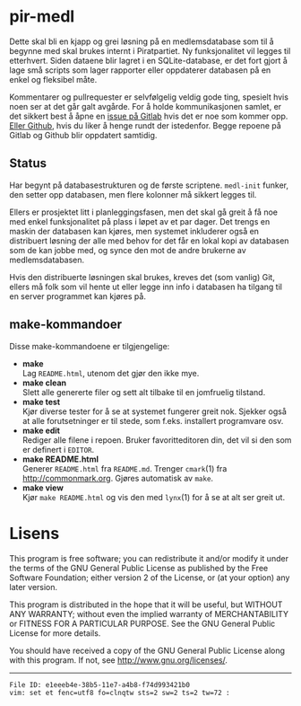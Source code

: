 pir-medl
========

Dette skal bli en kjapp og grei løsning på en medlemsdatabase som til å 
begynne med skal brukes internt i Piratpartiet. Ny funksjonalitet vil 
legges til etterhvert. Siden dataene blir lagret i en SQLite-database, 
er det fort gjort å lage små scripts som lager rapporter eller 
oppdaterer databasen på en enkel og fleksibel måte.

Kommentarer og pullrequester er selvfølgelig veldig gode ting, spesielt 
hvis noen ser at det går galt avgårde. For å holde kommunikasjonen 
samlet, er det sikkert best å åpne en [issue på 
Gitlab](https://gitlab.com/piratpartiet/pir-medl/issues) hvis det er noe 
som kommer opp. [Eller 
Github](https://github.com/piratpartiet/pir-medl/issues), hvis du liker 
å henge rundt der istedenfor. Begge repoene på Gitlab og Github blir 
oppdatert samtidig.

Status
------

Har begynt på databasestrukturen og de første scriptene. `medl-init` 
funker, den setter opp databasen, men flere kolonner må sikkert legges 
til.

Ellers er prosjektet litt i planleggingsfasen, men det skal gå greit å 
få noe med enkel funksjonalitet på plass i løpet av et par dager. Det 
trengs en maskin der databasen kan kjøres, men systemet inkluderer også 
en distribuert løsning der alle med behov for det får en lokal kopi av 
databasen som de kan jobbe med, og synce den mot de andre brukerne av 
medlemsdatabasen.

Hvis den distribuerte løsningen skal brukes, kreves det (som vanlig) 
Git, ellers må folk som vil hente ut eller legge inn info i databasen ha 
tilgang til en server programmet kan kjøres på.

make-kommandoer
---------------

Disse make-kommandoene er tilgjengelige:

- **make**<br />
  Lag `README.html`, utenom det gjør den ikke mye.
- **make clean**<br />
  Slett alle genererte filer og sett alt tilbake til en jomfruelig 
  tilstand.
- **make test**<br />
  Kjør diverse tester for å se at systemet fungerer greit nok. Sjekker 
  også at alle forutsetninger er til stede, som f.eks. installert 
  programvare osv.
- **make edit**<br />
  Rediger alle filene i repoen. Bruker favoritteditoren din, det vil si 
  den som er definert i `EDITOR`.
- **make README.html**<br />
  Generer `README.html` fra `README.md`. Trenger `cmark`(1) fra 
  <http://commonmark.org>. Gjøres automatisk av `make`.
- **make view**<br />
  Kjør `make README.html` og vis den med `lynx`(1) for å se at alt ser 
  greit ut.

Lisens
======

This program is free software; you can redistribute it and/or modify it 
under the terms of the GNU General Public License as published by the 
Free Software Foundation; either version 2 of the License, or (at your 
option) any later version.

This program is distributed in the hope that it will be useful, but 
WITHOUT ANY WARRANTY; without even the implied warranty of 
MERCHANTABILITY or FITNESS FOR A PARTICULAR PURPOSE.
See the GNU General Public License for more details.

You should have received a copy of the GNU General Public License along 
with this program.
If not, see <http://www.gnu.org/licenses/>.

---

    File ID: e1eeeb4e-38b5-11e7-a4b8-f74d993421b0
    vim: set et fenc=utf8 fo=clnqtw sts=2 sw=2 ts=2 tw=72 :
